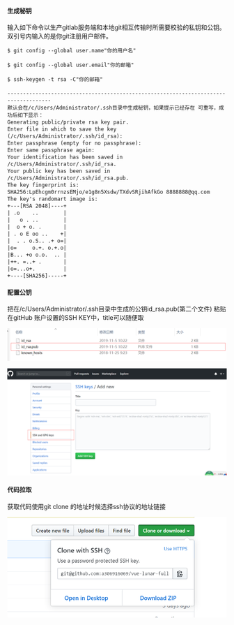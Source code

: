 #### 生成秘钥 

输入如下命令以生产gitlab服务端和本地git相互传输时所需要校验的私钥和公钥。双引号内输入的是你git注册用户邮件。

```
$ git config --global user.name"你的用户名"

$ git config --global user.email"你的邮箱"

$ ssh-keygen -t rsa -C"你的邮箱"

------------------------------------------------------------------------------------
默认会在/c/Users/Administrator/.ssh目录中生成秘钥，如果提示已经存在 可重写，成功后如下显示：
Generating public/private rsa key pair.
Enter file in which to save the key (/c/Users/Administrator/.ssh/id_rsa):
Enter passphrase (empty for no passphrase):
Enter same passphrase again:
Your identification has been saved in /c/Users/Administrator/.ssh/id_rsa.
Your public key has been saved in /c/Users/Administrator/.ssh/id_rsa.pub.
The key fingerprint is:
SHA256:LpEhcgm0rrnzsEMjo/e1g8n5Xsdw/TXdvSRjihAfkGo 8888888@qq.com
The key's randomart image is:
+---[RSA 2048]----+
| .o    ..        |
|   o . ..        |
|  o + o. .       |
| . o E oo ..    +|
|  . . o.S.. .+ o=|
|o=     o.+. o.+.o|
|B... +o o.o.  .. |
|++. =..+ .       |
|o=...o+.         |
+----[SHA256]-----+

```

#### 配置公钥

把在/c/Users/Administrator/.ssh目录中生成的公钥id_rsa.pub(第二个文件) 粘贴在gitHub 账户设置的SSH KEY中，title可以随便取

![1](shh-key配置生成/3.png)

![1](shh-key配置生成/1.png)

#### 代码拉取

获取代码使用git clone 的地址时候选择ssh协议的地址链接

![1](shh-key配置生成/2.png)
